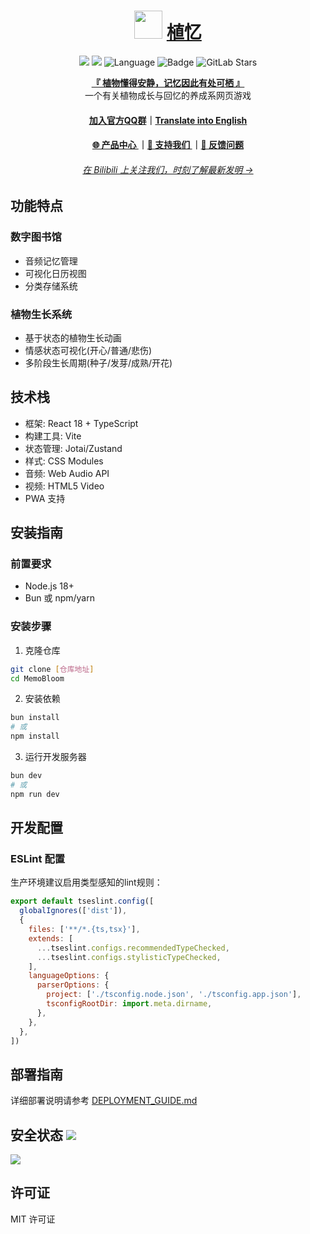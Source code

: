 <div align="center">

# <image src="https://mb.sr-studio.cn/img/memobloom-logo.png" height="45"/>  [植忆](https://mb.sr-studio.cn)
<a href="https://app.fossa.com/projects/git%2Bgithub.com%2FSR-Studio1-AdventureX25%2FMemoBloom?ref=badge_shield&issueType=security" alt="FOSSA Status"><img src="https://app.fossa.com/api/projects/git%2Bgithub.com%2FSR-Studio1-AdventureX25%2FMemoBloom.svg?type=shield&issueType=security"/></a>
<a href="https://app.fossa.com/projects/git%2Bgithub.com%2FSR-Studio1-AdventureX25%2FMemoBloom?ref=badge_shield&issueType=license" alt="FOSSA Status"><img src="https://app.fossa.com/api/projects/git%2Bgithub.com%2FSR-Studio1-AdventureX25%2FMemoBloom.svg?type=shield&issueType=license"/></a>
<img src="https://img.shields.io/badge/Language-TypeScript-3178c6" alt="Language">
<img src="https://img.shields.io/static/v1?label=LICENSE&message=GPL-3.0&color=coral" alt="Badge">
<img alt="GitLab Stars" src="https://img.shields.io/github/stars/SR-Studio1-AdventureX25/MemoBloom?label=Stars">

[**『 植物懂得安静，记忆因此有处可栖 』**](https://app.mb.sr-studio.cn)<br/>
一个有关植物成长与回忆的养成系网页游戏<br/>

#### [加入官方QQ群](https://qm.qq.com/q/f3QGDkdp6M)｜[Translate into English](README.md)

#### [🌐 产品中心 ](https://app.sr-studio.cn)｜[💖 支持我们 ](https://afdian.com/a/srinternet)｜[📝 反馈问题](https://github.com/SR-Studio1-AdventureX25/MemoBloom/issues)

###### [在 Bilibili 上关注我们，时刻了解最新发明 →](https://space.bilibili.com/1969160969)

</div>

## 功能特点

### 数字图书馆
- 音频记忆管理
- 可视化日历视图
- 分类存储系统

### 植物生长系统
- 基于状态的植物生长动画
- 情感状态可视化(开心/普通/悲伤)
- 多阶段生长周期(种子/发芽/成熟/开花)

## 技术栈
- 框架: React 18 + TypeScript
- 构建工具: Vite
- 状态管理: Jotai/Zustand
- 样式: CSS Modules
- 音频: Web Audio API
- 视频: HTML5 Video
- PWA 支持

## 安装指南

### 前置要求
- Node.js 18+
- Bun 或 npm/yarn

### 安装步骤
1. 克隆仓库
```bash
git clone [仓库地址]
cd MemoBloom
```

2. 安装依赖
```bash
bun install
# 或
npm install
```

3. 运行开发服务器
```bash
bun dev
# 或
npm run dev
```

## 开发配置

### ESLint 配置
生产环境建议启用类型感知的lint规则：

```js
export default tseslint.config([
  globalIgnores(['dist']),
  {
    files: ['**/*.{ts,tsx}'],
    extends: [
      ...tseslint.configs.recommendedTypeChecked,
      ...tseslint.configs.stylisticTypeChecked,
    ],
    languageOptions: {
      parserOptions: {
        project: ['./tsconfig.node.json', './tsconfig.app.json'],
        tsconfigRootDir: import.meta.dirname,
      },
    },
  },
])
```

## 部署指南

详细部署说明请参考 [DEPLOYMENT_GUIDE.md](DEPLOYMENT_GUIDE.md)

## 安全状态        <a href="https://app.fossa.com/projects/git%2Bgithub.com%2FSR-Studio1-AdventureX25%2FMemoBloom?ref=badge_small" alt="FOSSA Status"><img src="https://app.fossa.com/api/projects/git%2Bgithub.com%2FSR-Studio1-AdventureX25%2FMemoBloom.svg?type=small"/></a>

<a href="https://app.fossa.com/projects/git%2Bgithub.com%2FSR-Studio1-AdventureX25%2FMemoBloom?ref=badge_large&issueType=license" alt="FOSSA Status"><img src="https://app.fossa.com/api/projects/git%2Bgithub.com%2FSR-Studio1-AdventureX25%2FMemoBloom.svg?type=large&issueType=license"/></a>

## 许可证

MIT 许可证
